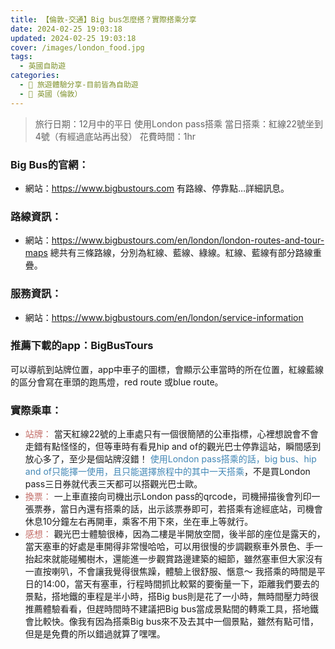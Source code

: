 ```yaml
---
title: 【倫敦-交通】Big bus怎麼搭？實際搭乘分享
date: 2024-02-25 19:03:18
updated: 2024-02-25 19:03:18
cover: /images/london_food.jpg
tags:
  - 英國自助遊
categories: 
  - 🌴 旅遊體驗分享-目前皆為自助遊
  - 🥥 英國（倫敦） 
---
```

>	旅行日期：12月中的平日
> 使用London pass搭乘
> 當日搭乘：紅線22號坐到4號（有經過底站再出發）
> 花費時間：1hr

<!-- more -->

### Big Bus的官網：
+ 網站：https://www.bigbustours.com
有路線、停靠點…詳細訊息。

### 路線資訊：
+ 網站：https://www.bigbustours.com/en/london/london-routes-and-tour-maps
 總共有三條路線，分別為紅線、藍線、綠線。紅線、藍線有部分路線重疊。

### 服務資訊：
+ 網站：https://www.bigbustours.com/en/london/service-information

### 推薦下載的app：BigBusTours 
可以導航到站牌位置，app中車子的圖標，會顯示公車當時的所在位置，紅線藍線的區分會寫在車頭的跑馬燈，red route 或blue route。

### 實際乘車：
+ <font color=#c36d67>站牌：</font> 
當天紅線22號的上車處只有一個很簡陋的公車指標，心裡想說會不會走錯有點怪怪的，但等車時有看見hip and of的觀光巴士停靠這站，瞬間感到放心多了，至少是個站牌沒錯！ <font color=#4287B5>使用London pass搭乘的話，big bus、hip and of只能擇一使用，且只能選擇旅程中的其中一天搭乘</font>，不是買London pass三日券就代表三天都可以搭觀光巴士歐。
+ <font color=#c36d67>換票：</font> 
一上車直接向司機出示London pass的qrcode，司機掃描後會列印一張票券，當日內還有搭乘的話，出示該票券即可，若搭乘有途經底站，司機會休息10分鐘左右再開車，乘客不用下來，坐在車上等就行。
+ <font color=#c36d67>感想：</font> 
觀光巴士體驗很棒，因為二樓是半開放空間，後半部的座位是露天的，當天塞車的好處是車開得非常慢哈哈，可以用很慢的步調觀察車外景色、手一抬起來就能碰觸樹木，還能進一步觀賞路邊建築的細節，雖然塞車但大家沒有一直按喇叭，不會讓我覺得很焦躁，體驗上很舒服、愜意～
我搭乘的時間是平日的14:00，當天有塞車，行程時間抓比較緊的要衡量一下，距離我們要去的景點，搭地鐵的車程是半小時，搭Big bus則是花了一小時，無時間壓力時很推薦體驗看看，但趕時間時不建議把Big bus當成景點間的轉乘工具，搭地鐵會比較快。像我有因為搭乘Big bus來不及去其中一個景點，雖然有點可惜，但是是免費的所以錯過就算了嘿嘿。